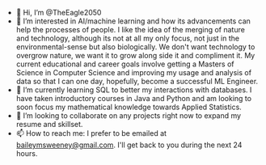- 👋 Hi, I’m @TheEagle2050
- 👀 I’m interested in AI/machine learning and how its advancements can help the processes of people. I like the idea of the merging of nature and technology, although its not at all my only focus, not just in the environmental-sense but also biologically. We don't want technology to overgrow nature, we want it to grow along side it and compliment it. My current educational and career goals involve getting a Masters of Science in Computer Science and improving my usage and analysis of data so that I can one day, hopefully, become a successful ML Engineer.
- 🌱 I’m currently learning SQL to better my interactions with databases. I have taken introductory courses in Java and Python and am looking to soon focus my mathematical knowledge towards Applied Statistics.
- 💞️ I’m looking to collaborate on any projects right now to expand my resume and skillset.
- 📫 How to reach me: I prefer to be emailed at baileymsweeney@gmail.com. I'll get back to you during the next 24 hours.

<!---
TheEagle2050/TheEagle2050 is a ✨ special ✨ repository because its `README.md` (this file) appears on your GitHub profile.
You can click the Preview link to take a look at your changes.
--->
